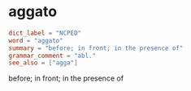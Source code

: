 # aggato

``` toml
dict_label = "NCPED"
word = "aggato"
summary = "before; in front; in the presence of"
grammar_comment = "abl."
see_also = ["agga"]
```

before; in front; in the presence of

